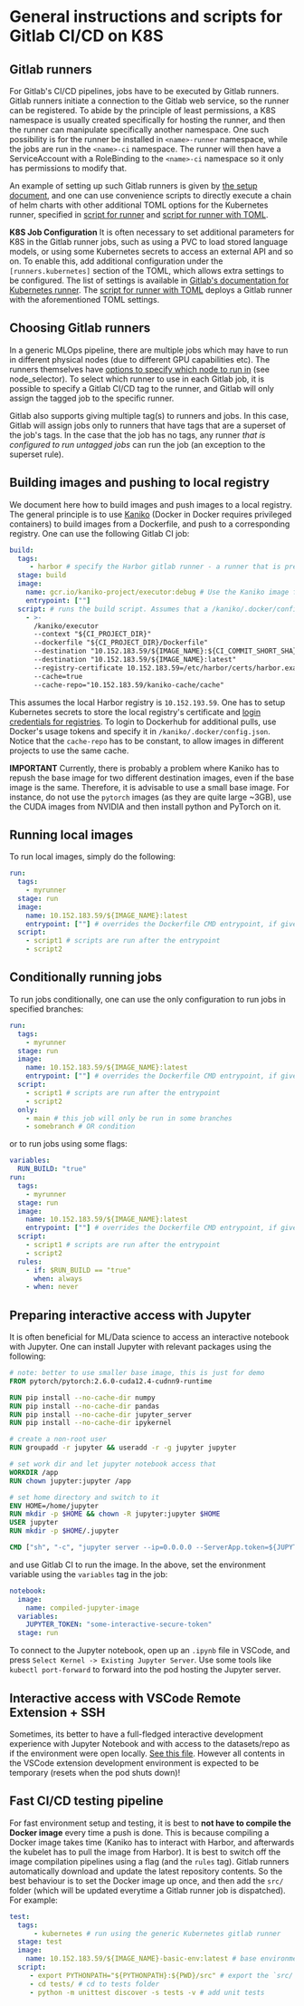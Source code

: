 # General instructions and scripts for Gitlab CI/CD on K8S

## Gitlab runners

For Gitlab's CI/CD pipelines, jobs have to be executed by Gitlab runners. Gitlab runners initiate a connection to the Gitlab web service, so the runner can be registered. To abide by the principle of least permissions, a K8S namespace is usually created specifically for hosting the runner, and then the runner can manipulate specifically another namespace. One such possibility is for the runner be installed in `<name>-runner` namespace, while the jobs are run in the `<name>-ci` namespace. The runner will then have a ServiceAccount with a RoleBinding to the `<name>-ci` namespace so it only has permissions to modify that. 

An example of setting up such Gitlab runners is given by [the setup document](../kubernetes/setup_gitlab_runner_role.md), and one can use convenience scripts to directly execute a chain of helm charts with other additional TOML options for the Kubernetes runner, specified in [script for runner](script.md) and [script for runner with TOML](script_toml_only.md).

**K8S Job Configuration** It is often necessary to set additional parameters for K8S in the Gitlab runner jobs, such as using a PVC to load stored language models, or using some Kubernetes secrets to access an external API and so on. To enable this, add additional configuration under the `[runners.kubernetes]` section of the TOML, which allows extra settings to be configured. The list of settings is available in [Gitlab's documentation for Kubernetes runner](https://docs.gitlab.com/runner/executors/kubernetes/). The [script for runner with TOML](script_toml_only.md) deploys a Gitlab runner with the aforementioned TOML settings.

## Choosing Gitlab runners

In a generic MLOps pipeline, there are multiple jobs which may have to run in different physical nodes (due to different GPU capabilities etc). The runners themselves have [options to specify which node to run in](https://docs.gitlab.com/runner/executors/kubernetes/#other-configtoml-settings) (see node_selector). To select which runner to use in each Gitlab job, it is possible to specify a Gitlab CI/CD tag to the runner, and Gitlab will only assign the tagged job to the specific runner.

Gitlab also supports giving multiple tag(s) to runners and jobs. In this case, Gitlab will assign jobs only to runners that have tags that are a superset of the job's tags. In the case that the job has no tags, any runner *that is configured to run untagged jobs* can run the job (an exception to the superset rule).

## Building images and pushing to local registry

We document here how to build images and push images to a local registry. The general principle is to use [Kaniko](https://github.com/GoogleContainerTools/kaniko) (Docker in Docker requires privileged containers) to build images from a Dockerfile, and push to a corresponding registry. One can use the following Gitlab CI job:
```yaml
build:
  tags:
     - harbor # specify the Harbor gitlab runner - a runner that is preconfigured to run Kaniko building jobs
  stage: build
  image:
    name: gcr.io/kaniko-project/executor:debug # Use the Kaniko image from Google's repository
    entrypoint: [""]
  script: # runs the build script. Assumes that a /kaniko/.docker/config.json file is available for login credentials for multiple registries (e.g index.docker.io/v1, or a local repo)
    - >-
      /kaniko/executor
      --context "${CI_PROJECT_DIR}"
      --dockerfile "${CI_PROJECT_DIR}/Dockerfile"
      --destination "10.152.183.59/${IMAGE_NAME}:${CI_COMMIT_SHORT_SHA}"
      --destination "10.152.183.59/${IMAGE_NAME}:latest"
      --registry-certificate 10.152.183.59=/etc/harbor/certs/harbor.example.local.crt
      --cache=true
      --cache-repo="10.152.183.59/kaniko-cache/cache"
```

This assumes the local Harbor registry is `10.152.193.59`. One has to setup Kubernetes secrets to store the local registry's certificate and [login credentials for registries](../kubernetes/setup_harbor.md#create-a-gitlab-runner-for-compiling-harbor-jobs). To login to Dockerhub for additional pulls, use Docker's usage tokens and specify it in `/kaniko/.docker/config.json`. Notice that the `cache-repo` has to be constant, to allow images in different projects to use the same cache.

**IMPORTANT** Currently, there is probably a problem where Kaniko has to repush the base image for two different destination images, even if the base image is the same. Therefore, it is advisable to use a small base image. For instance, do not use the `pytorch` images (as they are quite large ~3GB), use the CUDA images from NVIDIA and then install python and PyTorch on it.

## Running local images

To run local images, simply do the following:
```yaml
run:
  tags:
    - myrunner
  stage: run
  image:
    name: 10.152.183.59/${IMAGE_NAME}:latest
    entrypoint: [""] # overrides the Dockerfile CMD entrypoint, if given
  script:
    - script1 # scripts are run after the entrypoint
    - script2
```

## Conditionally running jobs

To run jobs conditionally, one can use the only configuration to run jobs in specified branches:
```yaml
run:
  tags:
    - myrunner
  stage: run
  image:
    name: 10.152.183.59/${IMAGE_NAME}:latest
    entrypoint: [""] # overrides the Dockerfile CMD entrypoint, if given
  script:
    - script1 # scripts are run after the entrypoint
    - script2
  only:
    - main # this job will only be run in some branches
    - somebranch # OR condition
```

or to run jobs using some flags:
```yaml
variables:
  RUN_BUILD: "true"
run:
  tags:
    - myrunner
  stage: run
  image:
    name: 10.152.183.59/${IMAGE_NAME}:latest
    entrypoint: [""] # overrides the Dockerfile CMD entrypoint, if given
  script:
    - script1 # scripts are run after the entrypoint
    - script2
  rules:
    - if: $RUN_BUILD == "true"
      when: always
    - when: never
```

## Preparing interactive access with Jupyter
It is often beneficial for ML/Data science to access an interactive notebook with Jupyter. One can install Jupyter with relevant packages using the following:
```Dockerfile
# note: better to use smaller base image, this is just for demo
FROM pytorch/pytorch:2.6.0-cuda12.4-cudnn9-runtime

RUN pip install --no-cache-dir numpy
RUN pip install --no-cache-dir pandas
RUN pip install --no-cache-dir jupyter_server
RUN pip install --no-cache-dir ipykernel

# create a non-root user
RUN groupadd -r jupyter && useradd -r -g jupyter jupyter

# set work dir and let jupyter notebook access that
WORKDIR /app
RUN chown jupyter:jupyter /app

# set home directory and switch to it
ENV HOME=/home/jupyter
RUN mkdir -p $HOME && chown -R jupyter:jupyter $HOME
USER jupyter
RUN mkdir -p $HOME/.jupyter

CMD ["sh", "-c", "jupyter server --ip=0.0.0.0 --ServerApp.token=${JUPYTER_TOKEN}"]
```

and use Gitlab CI to run the image. In the above, set the environment variable using the `variables` tag in the job:
```yaml
notebook:
  image:
    name: compiled-jupyter-image
  variables:
    JUPYTER_TOKEN: "some-interactive-secure-token"
  stage: run
```

To connect to the Jupyter notebook, open up an `.ipynb` file in VSCode, and press `Select Kernel -> Existing Jupyter Server`. Use some tools like `kubectl port-forward` to forward into the pod hosting the Jupyter server.

## Interactive access with VSCode Remote Extension + SSH

Sometimes, its better to have a full-fledged interactive development experience with Jupyter Notebook and with access to the datasets/repo as if the environment were open locally. [See this file](interactive.md). However all contents in the VSCode extension development environment is expected to be temporary (resets when the pod shuts down)!

## Fast CI/CD testing pipeline

For fast environment setup and testing, it is best to **not have to compile the Docker image** every time a push is done. This is because compiling a Docker image takes time (Kaniko has to interact with Harbor, and afterwards the kubelet has to pull the image from Harbor). It is best to switch off the image compilation pipelines using a flag (and the `rules` tag). Gitlab runners automatically download and update the latest repository contents. So the best behaviour is to set the Docker image up once, and then add the `src/` folder (which will be updated everytime a Gitlab runner job is dispatched). For example:

```yaml
test:
  tags:
      - kubernetes # run using the generic Kubernetes gitlab runner
  stage: test
  image:
    name: 10.152.183.59/${IMAGE_NAME}-basic-env:latest # base environment (without Jupyter or SSH daemon), only with relevant Python packages
  script:
     - export PYTHONPATH="${PYTHONPATH}:${PWD}/src" # export the `src/` folder, will be updated everytime
     - cd tests/ # cd to tests folder
     - python -m unittest discover -s tests -v # add unit tests
```
